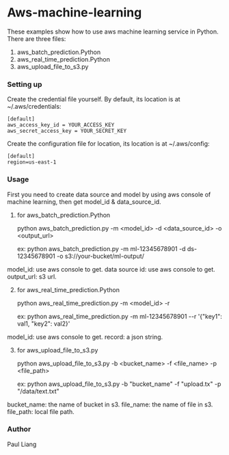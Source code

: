 # Aws-machine-learning

These examples show how to use aws machine learning service in Python. There are three files:

1. aws_batch_prediction.Python
2. aws_real_time_prediction.Python
3. aws_upload_file_to_s3.py

### Setting up

Create the credential file yourself. By default, its location is at ~/.aws/credentials:

    [default]
    aws_access_key_id = YOUR_ACCESS_KEY
    aws_secret_access_key = YOUR_SECRET_KEY

Create the configuration file for location, its location is at ~/.aws/config:

    [default]
    region=us-east-1

### Usage

First you need to create data source and model by using aws console of machine learning, then get model_id & data_source_id.

1. for aws_batch_prediction.Python

    python aws_batch_prediction.py -m <model_id> -d <data_source_id> -o <output_url>

    ex: python aws_batch_prediction.py -m ml-12345678901 -d ds-12345678901 -o s3://your-bucket/ml-output/

model_id: use aws console to get.
data source id: use aws console to get.
output_url: s3 url.


2. for aws_real_time_prediction.Python

    python aws_real_time_prediction.py -m <model_id> -r <record>

    ex: python aws_real_time_prediction.py -m ml-12345678901 --r '{"key1": val1, "key2": val2}'

model_id: use aws console to get.
record: a json string.


3. for aws_upload_file_to_s3.py

    python aws_upload_file_to_s3.py -b <bucket_name> -f <file_name> -p <file_path>

    ex: python aws_upload_file_to_s3.py -b "bucket_name" -f "upload.tx" -p "/data/text.txt"

bucket_name: the name of bucket in s3.
file_name: the name of file in s3.
file_path: local file path.

### Author

Paul Liang

